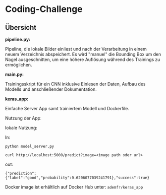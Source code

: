 # Coding-Challenge

## Übersicht

**pipeline.py:**

Pipeline, die lokale Bilder einliest und nach der Verarbeitung in einem neuem Verzeichnis abspeichert.
Es wird "manuel" die Bounding Box um den Nagel ausgeschnitten, um eine höhere Auflösung während des Trainings zu ermöglichen.

**main.py:**

Trainingsskript für ein CNN inklusive Einlesen der Daten, Aufbau des Modells und anschließender Dokumentation.


**keras_app:**

Einfache Server App samt trainiertem Modell und Dockerfile.

Nutzung der App:

lokale Nutzung:

In:

`python model_server.py`

`curl http://localhost:5000/predict?image=<image path oder url>`

out:

`{"prediction":{"label":"good","probability":0.6206077039241791},"success":true}`

Docker image ist erhältlich auf Docker Hub unter:
`ademfr/keras_app`


